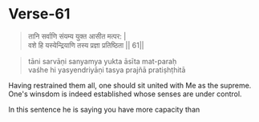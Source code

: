 # Verse-61

> तानि सर्वाणि संयम्य युक्त आसीत मत्पर: |  
वशे हि यस्येन्द्रियाणि तस्य प्रज्ञा प्रतिष्ठिता || 61||

> tāni sarvāṇi sanyamya yukta āsīta mat-paraḥ  
vaśhe hi yasyendriyāṇi tasya prajñā pratiṣhṭhitā

Having restrained them all, one should
sit united with Me as the supreme. One's winsdom is indeed
established whose senses are under control. 

In this sentence he is saying you have more capacity than
<!--stackedit_data:
eyJoaXN0b3J5IjpbMTY4OTcyNDgwMF19
-->